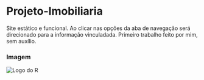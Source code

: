 # Projeto-Imobiliaria

Site estático e funcional. Ao clicar nas opções da aba de navegação será direcionado para a informação vinculadada.
Primeiro trabalho feito por mim, sem auxílio.


                                        
  ### Imagem


![Logo do R](https://raw.githubusercontent.com/CamilaMax/Projeto-Imobiliaria/5d543fb64dc564c97216a61ac46f2a1866eadc43/Imobiliaria/Imobili%C3%A1ria%20Santos.png)



